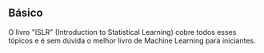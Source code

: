 ## Básico

O livro "ISLR" (Introduction to Statistical Learning) cobre todos esses tópicos e é sem dúvida o melhor livro de Machine Learning para iniciantes.